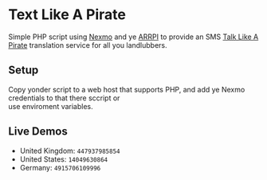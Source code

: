 # Text Like A Pirate
Simple PHP script using [Nexmo][1] and ye [ARRPI][2] to provide an SMS [Talk Like A Pirate][3] translation 
service for all you landlubbers.

## Setup
Copy yonder script to a web host that supports PHP, and add ye Nexmo credentials to that there sccript or  
use enviroment variables.

## Live Demos

* United Kingdom: `447937985854`
* United States: `14049630864`
* Germany: `4915706109996`

[1]: http://nexmo.com
[2]: http://isithackday.com/arrpi.php
[3]: http://www.talklikeapirate.com/

